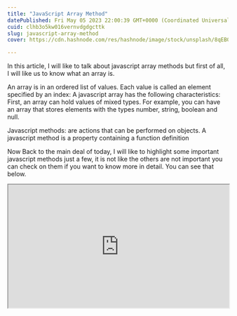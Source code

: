 ```yaml
---
title: "JavaScript Array Method"
datePublished: Fri May 05 2023 22:00:39 GMT+0000 (Coordinated Universal Time)
cuid: clhb3o5kw016vernvdgdgcttk
slug: javascript-array-method
cover: https://cdn.hashnode.com/res/hashnode/image/stock/unsplash/8qEB0fTe9Vw/upload/10b289f1b526091a5768e305efe47f5d.jpeg

---
```


In this article, I will like to talk about javascript array methods but first of all, I will like us to know what an array is.

An array is in an ordered list of values. Each value is called an element specified by an index: A javascript array has the following characteristics: First, an array can hold values of mixed types. For example, you can have an array that stores elements with the types number, string, boolean and null.

Javascript methods: are actions that can be performed on objects. A javascript method is a property containing a function definition

Now Back to the main deal of today, I will like to highlight some important javascript methods just a few, it is not like the others are not important you can check on them if you want to know more in detail. You can see that below.

<iframe src="https://www.thiscodeworks.com/embed/64557750c9e8d000131b9e69" style="width:100%;height:281px"></iframe>